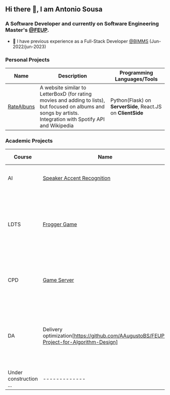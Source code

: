 ## Hi there 👋, I am Antonio Sousa
### A Software Developer and currently on Software Engineering Master's [@FEUP](https://sigarra.up.pt/feup/pt/web_page.inicial).
- 🔭 I have previous experience as a Full-Stack Developer [@BIMMS](https://www.bimms.net/) (Jun-2022/jun-2023)

### Personal Projects
| Name       | Description                      | Programming Languages/Tools |
|------------|----------------------------------|----------------------------------|
| [RateAlbuns](https://github.com/AAugustoBS/Rate-Albuns) | A website similar to LetterBoxD (for rating movies and adding to lists), but focused on albums and songs by artists. Integration with Spotify API and Wikipedia     | Python(Flask) on **ServerSide**, React.JS on **ClientSide**

### Academic Projects
| Course  | Name | Description | GPA /20 | 
| ------------- | ------------- | ------------- | ------------- |
| AI  | [Speaker Accent Recognition](https://github.com/AAugustoBS/Speaker-Accent-Recognition)  | Use of AI to distinguish different accents. | 16
| LDTS  | [Frogger Game](https://github.com/AAugustoBS/Frog-game---Java)   | A game similar to the classic Frogger, but only with characters and using design patterns. | 16
| CPD | [Game Server](https://github.com/AAugustoBS/Game-Server) | multiplayer game with the creation of a server for distributed computing| 18
| DA | Delivery optimization[https://github.com/AAugustoBS/FEUP-Project-for-Algorithm-Design] |Delivery optimization using couriers with BFS, DFS, Dijkstra, and other graph algorithms | 15 
|Under construction ...| -------------| ---------| --------
<!--
**AAugustoBS/AAugustoBS** is a ✨ _special_ ✨ repository because its `README.md` (this file) appears on your GitHub profile.

Here are some ideas to get you started:

- 🔭 I’m currently working on ...
- 🌱 I’m currently learning ...
- 👯 I’m looking to collaborate on ...
- 🤔 I’m looking for help with ...
- 💬 Ask me about ...
- 📫 How to reach me: ...
- 😄 Pronouns: ...
- ⚡ Fun fact: ...
-->
